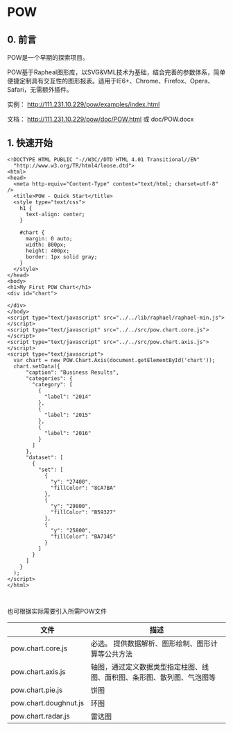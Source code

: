 # POW

## 0. 前言

POW是一个早期的探索项目。

POW基于Rapheal图形库，以SVG&VML技术为基础，结合完善的参数体系，简单便捷定制具有交互性的图形报表。适用于IE6+、Chrome、Firefox、Opera、Safari，无需额外插件。

实例：	http://111.231.10.229/pow/examples/index.html

文档：	http://111.231.10.229/pow/doc/POW.html 或 doc/POW.docx




## 1. 快速开始

```
<!DOCTYPE HTML PUBLIC "-//W3C//DTD HTML 4.01 Transitional//EN"
  "http://www.w3.org/TR/html4/loose.dtd">
<html>
<head>
  <meta http-equiv="Content-Type" content="text/html; charset=utf-8" />
  <title>POW - Quick Start</title>
  <style type="text/css">
    h1 {
      text-align: center;
    }

    #chart {
      margin: 0 auto;
      width: 800px;
      height: 400px;
      border: 1px solid gray;
    }
  </style>
</head>
<body>
<h1>My First POW Chart</h1>
<div id="chart">

</div>
</body>
<script type="text/javascript" src="../../lib/raphael/raphael-min.js"></script>
<script type="text/javascript" src="../../src/pow.chart.core.js"></script>
<script type="text/javascript" src="../../src/pow.chart.axis.js"></script>
<script type="text/javascript">
  var chart = new POW.Chart.Axis(document.getElementById('chart'));
  chart.setData({
      "caption": "Business Results",
      "categories": {
        "category": [
          {
            "label": "2014"
          },
          {
            "label": "2015"
          },
          {
            "label": "2016"
          }
        ]
      },
      "dataset": [
        {
          "set": [
            {
              "y": "27400",
              "fillColor": "8CA7BA"
            },
            {
              "y": "29800",
              "fillColor": "B59327"
            },
            {
              "y": "25800",
              "fillColor": "BA7345"
            }
          ]
        }
      ]
    }
  );
</script>
</html>



```



也可根据实际需要引入所需POW文件

| 文件                    | 描述                                  |
| --------------------- | ----------------------------------- |
| pow.chart.core.js     | 必选。 提供数据解析、图形绘制、图形计算等公共方法           |
| pow.chart.axis.js     | 轴图，通过定义数据类型指定柱图、线图、面积图、条形图、散列图、气泡图等 |
| pow.chart.pie.js      | 饼图                                  |
| pow.chart.doughnut.js | 环图                                  |
| pow.chart.radar.js    | 雷达图                                 |


